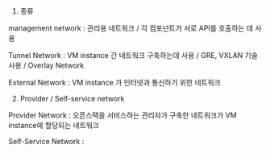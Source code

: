 















1. 종류

management network : 관리용 네트워크 / 각 컴포넌트가 서로 API를 호출하는 데 사용

Tunnel Network : VM instance 간 네트워크 구축하는데 사용 / GRE, VXLAN 기술 사용 / Overlay Network

External Network : VM instance 가 인터넷과 통신하기 위한 네트워크



2. Provider / Self-service network

Provider Network : 오픈스택을 서비스하는 관리자가 구축한 네트워크가 VM instance에 할당되는 네트워크

Self-Service Network : 

